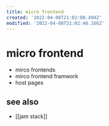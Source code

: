 ```yaml
---
title: micro frontend
created: '2022-04-08T21:02:08.494Z'
modified: '2022-04-08T21:02:46.166Z'
---
```


# micro frontend


- mirco frontends
- mirco frontend framwork
- host pages


## see also

- [[jam stack]]
